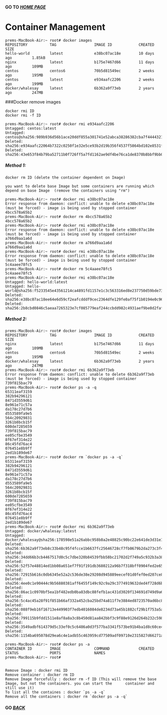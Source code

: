 
#### GO TO *[HOME PAGE](index.md)*

# Container Management


    prems-MacBook-Air:~ root# docker images
    REPOSITORY          TAG                 IMAGE ID            CREATED             SIZE
    hello-world         latest              e38bc07ac18e        10 days ago         1.85kB
    nginx               latest              b175e7467d66        11 days ago         109MB
    centos              centos6             70b5d81549ec        2 weeks ago         195MB
    centos              latest              e934aafc2206        2 weeks ago         199MB
    docker/whalesay     latest              6b362a9f73eb        2 years ago         247MB
    
    
###Docker remove images

    docker rmi ID
    docker rmi -f ID
    
    prems-MacBook-Air:~ root# docker rmi e934aafc2206
    Untagged: centos:latest
    Untagged: centos@sha256:989b936d56b1ace20ddf855a301741e52abca38286382cba7f44443210e96d16
    Deleted: sha256:e934aafc22064b7322c0250f1e32e5ce93b2d19b356f4537f5864bd102e8531f
    Deleted: sha256:43e653f84b79ba52711b0f726ff5a7fd1162ae9df4be76ca1de8370b8bbf9bb0
    
    
    
##### Method 1: 
 
    docker rm ID (delete the container dependent on Image)
    
    you want to delete base Image but some containers are running which depend on base Image  (remove the containers using "rm")
    
    prems-MacBook-Air:~ root# docker rmi e38bc07ac18e
    Error response from daemon: conflict: unable to delete e38bc07ac18e (must be forced) - image is being used by stopped container 4bcc578a65b2
    prems-MacBook-Air:~ root# docker rm 4bcc578a65b2
    4bcc578a65b2
    prems-MacBook-Air:~ root# docker rmi e38bc07ac18e
    Error response from daemon: conflict: unable to delete e38bc07ac18e (must be forced) - image is being used by stopped container a766d9aa1a6d
    prems-MacBook-Air:~ root# docker rm a766d9aa1a6d
    a766d9aa1a6d
    prems-MacBook-Air:~ root# docker rmi e38bc07ac18e
    Error response from daemon: conflict: unable to delete e38bc07ac18e (must be forced) - image is being used by stopped container 5c4aaee78fc5
    prems-MacBook-Air:~ root# docker rm 5c4aaee78fc5
    5c4aaee78fc5
    prems-MacBook-Air:~ root# docker rmi e38bc07ac18e
    Untagged: hello-world:latest
    Untagged: hello-world@sha256:f5233545e43561214ca4891fd1157e1c3c563316ed8e237750d59bde73361e77
    Deleted: sha256:e38bc07ac18ee64e6d59cf2eafcdddf9cec2364dfe129fe0af75f1b0194e0c96
    Deleted: sha256:2b8cbd0846c5aeaa7265323e7cf085779eaf244ccbdd982c4931aef9be0d2faf
    
    
##### Method 2:    

    prems-MacBook-Air:~ root# docker images
    REPOSITORY          TAG                 IMAGE ID            CREATED             SIZE
    nginx               latest              b175e7467d66        11 days ago         109MB
    centos              centos6             70b5d81549ec        2 weeks ago         195MB
    docker/whalesay     latest              6b362a9f73eb        2 years ago         247MB
    prems-MacBook-Air:~ root# docker rmi 6b362a9f73eb
    Error response from daemon: conflict: unable to delete 6b362a9f73eb (must be forced) - image is being used by stopped container 739f815bac79
    prems-MacBook-Air:~ root# docker ps -a -q
    65311eaf3159
    382b94296121
    8471d3559d61
    8e961e71c57a
    da178c27d7b6
    d553589fa9e5
    564c20929831
    3261b8bcb15f
    600de7285659
    739f815bac79
    ee05cfbe3549
    8f67ef314e22
    86c45fd76ac4
    076451e8b9ff
    2ed1b189de67
    prems-MacBook-Air:~ root# docker rm `docker ps -a -q`
    65311eaf3159
    382b94296121
    8471d3559d61
    8e961e71c57a
    da178c27d7b6
    d553589fa9e5
    564c20929831
    3261b8bcb15f
    600de7285659
    739f815bac79
    ee05cfbe3549
    8f67ef314e22
    86c45fd76ac4
    076451e8b9ff
    2ed1b189de67
    prems-MacBook-Air:~ root# docker rmi 6b362a9f73eb
    Untagged: docker/whalesay:latest
    Untagged: docker/whalesay@sha256:178598e51a26abbc958b8a2e48825c90bc22e641de3d31e18aaf55f3258ba
    Deleted: sha256:6b362a9f73eb8c33b48c95f4fcce1b6637fc25646728cf7fb0679b2da273c3f4
    Deleted: sha256:34dd66b3cb4467517d0c5c7dbe320b84539fbb58bc21702d2f749a5c932b3a38
    Deleted: sha256:52f57e48814ed1bb08a651ef7f91f191db3680212a96b7f318bff0904fed2e65
    Deleted: sha256:72915b616c0db6345e52a2c536de38e29208d945889eecef01d0fef0ed207ce8
    Deleted: sha256:4ee0c1e90444c9b56880381aff6455f149c92c9a29c3774919632ded4f728d6b
    Deleted: sha256:86ac1c0970bf5ea1bf482edb0ba83dbc88fefb1ac431d3020f134691d749d9a6
    Deleted: sha256:5c4ac45a28f91f851b66af332a452cba25bd74a811f7e3884ed8723570ad6bc8
    Deleted: sha256:088f9eb16f16713e449903f7edb4016084de8234d73a45b1882cf29b1f753a5a
    Deleted: sha256:799115b9fdd1511e8af8a8a3c8b450d81aa842bbf3c9f88e9126d264b232c598
    Deleted: sha256:3549adbf614379d5c33ef0c5c6486a0d3f577ba3341f573be91b4ba1d8c60ce4
    Deleted: sha256:1154ba695078d29ea6c4e1adb55c463959cd77509adf09710e2315827d66271a

    prems-MacBook-Air:~ root# docker ps -a 
    CONTAINER ID        IMAGE               COMMAND             CREATED             STATUS              PORTS               NAMES
    prems-MacBook-Air:~ root#
    
    
    Remove Image : docker rmi ID
    Remove container : docker rm ID
    Remove Image forcefully : docker rm -f ID (This will remove the base Image, but not the containers. you can start the      container and still use it)
    To list all the containes : docker `ps -a -q`
    Remove all the containers : docker rm `docker ps -a -q`
    
    
#### GO *[BACK](index.md)*    
    
    
